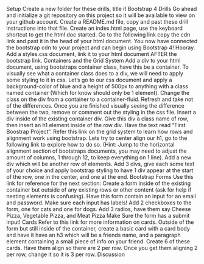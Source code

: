 Setup
Create a new folder for these drills, title it Bootstrap 4 Drills
Go ahead and initialize a git repository on this project so it will be available to view on your github account.
Create a README.md file, copy and past these drill instructions into that file.
Create an index.html page, use the keyboard shortcut to get the html doc started.
Go to the following link copy the cdn link and past it in the head of your html document.
You now have connected the bootstrap cdn to your project and can begin using Bootstrap 4! Hooray.
Add a styles.css document, link it to your html document AFTER the bootstrap link.
Containers and the Grid System
Add a div to your html document, using bootstraps container class, have this be a container.
To visually see what a container class does to a div, we will need to apply some styling to it in css. Let’s go to our css document and apply a background-color of blue and a height of 500px to anything with a class named container (Which for know should only be 1 element).
Change the class on the div from a container to a container-fluid. Refresh and take not of the differences. Once you are finished visually seeing the difference between the two, remove or comment out the styling in the css file.
Insert a div inside of the existing container div. Give this div a class name of row, then insert an h1 element inside of the row div. Have the text read “First Boostrap Project”.
Refer this link on the grid system to learn how rows and alignment work using bootstrap. Lets try to center align our h1, go to the following link to explore how to do so. (Hint: Jump to the horizontal alignment section of bootstraps documents, you may need to adjust the amount of columns, 1 through 12, to keep everything on 1 line).
Add a new div which will be another row of elements. Add 3 divs, give each some text of your choice and apply bootstrap styling to have 1 div appear at the start of the row, one in the center, and one at the end.
Bootstrap Forms
Use this link for reference for the next section:
Create a form inside of the existing container but outside of any existing rows or other content (ask for help if nesting elements is confusing).
Have this form contain an input for an email and password. Make sure each input has labels!
Add 2 checkboxes to the form, one for cats and one for dogs.
Add 3 radios, have them say Cheese Pizza, Vegetable Pizza, and Meat Pizza
Make Sure the form has a submit input!
Cards
Refer to this link for more information on cards.
Outside of the form but still inside of the container, create a basic card with a card body and have it have an h3 which will be a friends name, and a paragraph element containing a small piece of info on your friend. Create 6 of these cards.
Have them align so there are 2 per row.
Once you get them aligning 2 per row, change it so it is 3 per row.
Discussion